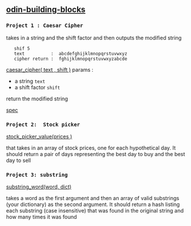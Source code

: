 ## [odin-building-blocks](https://www.theodinproject.com/courses/ruby-programming/lessons/building-blocks?ref=lc-pb)


###  `Project 1 : Caesar Cipher` 

 
  takes in a string and the shift factor and then outputs the modified string
  
``` 
   shif 5 
   text          :  abcdefghijklmnopqrstuvwxyz 
   cipher return :  fghijklmnopqrstuvwxyzabcde 
``` 
   [caesar_cipher( text , shift )](https://github.com/nxdf2015/odin-building-blocks/blob/master/cipher/lib/caesar_cipher.rb)
  params :
  - a string `text`
  - a shift factor `shift` 
  
  return the modified string 
  
  [spec](https://github.com/nxdf2015/odin-building-blocks/tree/master/cipher/spec)
  
  
### `Project 2:  Stock picker`

  [stock_picker_value(prices  )](https://github.com/nxdf2015/odin-building-blocks/blob/master/stock-picker/stock-picker.rb)
  
  that takes in an array of stock prices, one for each hypothetical day. 
  It should return a pair of days representing the best day to buy and the best day to sell 
   
### `Project 3: substring`

  [substring_word(word, dict)](https://github.com/nxdf2015/odin-building-blocks/blob/master/substring/substring.rb)
  
  takes a word as the first argument and then an array of valid substrings (your dictionary) as the second argument. 
  It should return a hash listing each substring (case insensitive) that was found in the original string and how many times 
  it was found
 
